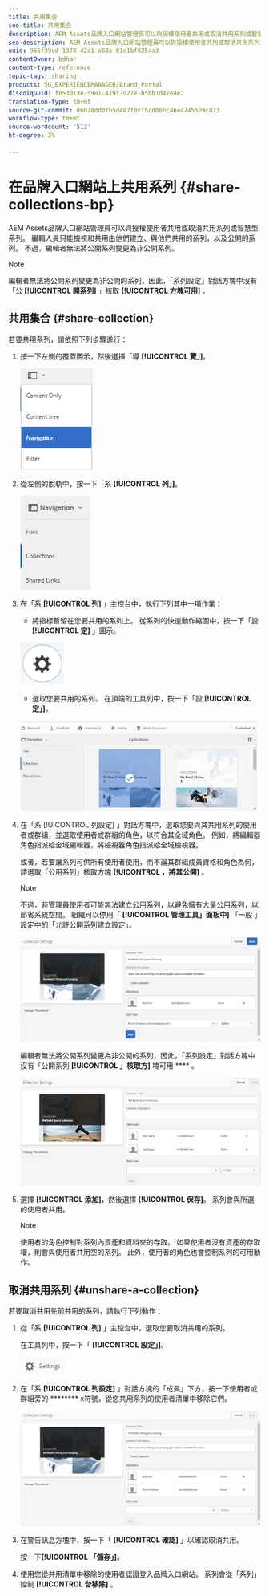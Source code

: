 ```yaml
---
title: 共用集合
seo-title: 共用集合
description: AEM Assets品牌入口網站管理員可以與授權使用者共用或取消共用系列或智慧型系列。 編輯人員只能檢視和共用由他們建立、與他們共用的系列，以及公開的系列。
seo-description: AEM Assets品牌入口網站管理員可以與授權使用者共用或取消共用系列或智慧型系列。 編輯人員只能檢視和共用由他們建立、與他們共用的系列，以及公開的系列。
uuid: 965f39cd-1378-42c1-a58a-01e1bf825aa3
contentOwner: bdhar
content-type: reference
topic-tags: sharing
products: SG_EXPERIENCEMANAGER/Brand_Portal
discoiquuid: f053013e-5981-419f-927e-b5bb1d47eae2
translation-type: tm+mt
source-git-commit: 86078dd07b5d487f8cf5cd08bc46e4745529c873
workflow-type: tm+mt
source-wordcount: '512'
ht-degree: 2%

---
```



# 在品牌入口網站上共用系列 {#share-collections-bp}

AEM Assets品牌入口網站管理員可以與授權使用者共用或取消共用系列或智慧型系列。 編輯人員只能檢視和共用由他們建立、與他們共用的系列，以及公開的系列。 不過，編輯者無法將公開系列變更為非公開系列。

>[!NOTE]
>
>編輯者無法將公開系列變更為非公開的系列，因此，「系列設定」對話方塊中沒有「公 **[!UICONTROL 開系列]** 」核取 **[!UICONTROL 方塊可用]** 。

## 共用集合 {#share-collection}

若要共用系列，請依照下列步驟進行：

1. 按一下左側的覆蓋圖示，然後選擇「導 **[!UICONTROL 覽」]**。

   ![](assets/contenttree-1.png)

1. 從左側的脫軌中，按一下「系 **[!UICONTROL 列」]**。

   ![](assets/access_collections.png)

1. 在「系 **[!UICONTROL 列]** 」主控台中，執行下列其中一項作業：

   * 將指標暫留在您要共用的系列上。 從系列的快速動作縮圖中，按一下「設 **[!UICONTROL 定]** 」圖示。

   ![](assets/settings_thumbnail.png)

   * 選取您要共用的系列。 在頂端的工具列中，按一下「設 **[!UICONTROL 定」]**。

   ![](assets/collection-sharing.png)

1. 在「系 [!UICONTROL 列設定] 」對話方塊中，選取您要與其共用系列的使用者或群組，並選取使用者或群組的角色，以符合其全域角色。 例如，將編輯器角色指派給全域編輯器，將檢視器角色指派給全域檢視器。

   或者，若要讓系列可供所有使用者使用，而不論其群組成員資格和角色為何，請選取「公用系列」核取方塊 **[!UICONTROL ，將其公開]** 。

   >[!NOTE]
   >
   >不過，非管理員使用者可能無法建立公用系列，以避免擁有大量公用系列，以節省系統空間。 組織可以停用「 **[!UICONTROL 管理工具」面板中]** 「一般  」設定中的「允許公開系列建立設定」。

   ![](assets/collection_sharingadduser.png)

   編輯者無法將公開系列變更為非公開的系列，因此，「系列設定」對話方塊中沒有「公開系列 **[!UICONTROL 」核取方]** 塊可用 **** 。

   ![](assets/collection-setting-editor.png)

1. 選擇 **[!UICONTROL 添加]**，然後選擇 **[!UICONTROL 保存]**。 系列會與所選的使用者共用。

   >[!NOTE]
   >
   >使用者的角色控制對系列內資產和資料夾的存取。 如果使用者沒有資產的存取權，則會與使用者共用空的系列。 此外，使用者的角色也會控制系列的可用動作。

## 取消共用系列 {#unshare-a-collection}

若要取消共用先前共用的系列，請執行下列動作：

1. 從「系 **[!UICONTROL 列]** 」主控台中，選取您要取消共用的系列。

   在工具列中，按一下「 **[!UICONTROL 設定」]**。

   ![](assets/collection_settings.png)

1. 在「系 **[!UICONTROL 列設定]** 」對話方塊的「成員」下方，按一下使用者或群組旁的 ******** x符號，從您共用系列的使用者清單中移除它們。

   ![](assets/unshare_collection.png)

1. 在警告訊息方塊中，按一下「 **[!UICONTROL 確認]** 」以確認取消共用。

   按一下&#x200B;**[!UICONTROL 「儲存」]**。

1. 使用您從共用清單中移除的使用者認證登入品牌入口網站。 系列會從「系列」控制 **[!UICONTROL 台移除]** 。
